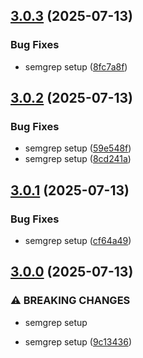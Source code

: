 ## [3.0.3](https://github.com/Reetwiz/fellowblogs-semgrep/compare/v3.0.2...v3.0.3) (2025-07-13)


### Bug Fixes

* semgrep setup ([8fc7a8f](https://github.com/Reetwiz/fellowblogs-semgrep/commit/8fc7a8fd0ee6e7c0f105faa3f4e8a00f4e624f74))

## [3.0.2](https://github.com/Reetwiz/fellowblogs-semgrep/compare/v3.0.1...v3.0.2) (2025-07-13)


### Bug Fixes

* semgrep setup ([59e548f](https://github.com/Reetwiz/fellowblogs-semgrep/commit/59e548f0ceb81a2d9ac322968d00a1b4d6ee0faf))
* semgrep setup ([8cd241a](https://github.com/Reetwiz/fellowblogs-semgrep/commit/8cd241a4c277cb205afc0b3e9b4d2aa78ac195e8))

## [3.0.1](https://github.com/Reetwiz/fellowblogs-semgrep/compare/v3.0.0...v3.0.1) (2025-07-13)


### Bug Fixes

* semgrep setup ([cf64a49](https://github.com/Reetwiz/fellowblogs-semgrep/commit/cf64a498b191c72b40c612ccff70bbcff2c6b9fa))

## [3.0.0](https://github.com/Reetwiz/fellowblogs-semgrep/compare/9c134366e4efcff19cc4e60631f7c205b6c59847...v3.0.0) (2025-07-13)


### ⚠ BREAKING CHANGES

* semgrep setup

* semgrep setup ([9c13436](https://github.com/Reetwiz/fellowblogs-semgrep/commit/9c134366e4efcff19cc4e60631f7c205b6c59847))

